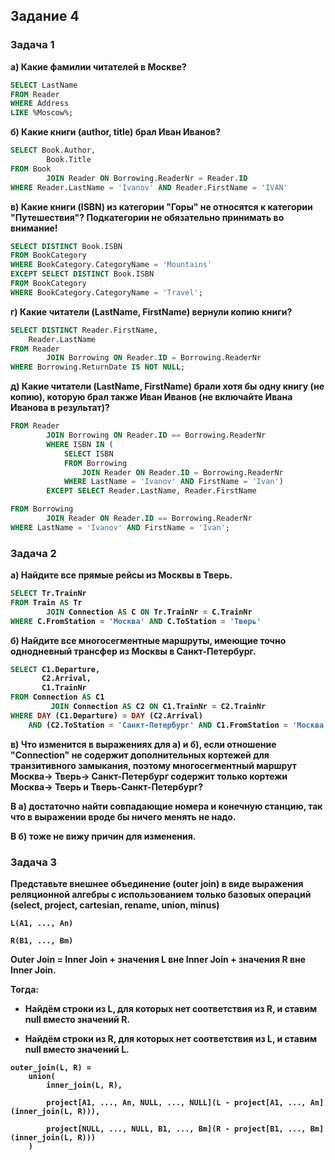 ## Задание 4

### Задача 1

<b> а) Какие фамилии читателей в Москве? </b>

```sql
SELECT LastName 
FROM Reader 
WHERE Address 
LIKE %Moscow%;
```

<b> б) Какие книги (author, title) брал Иван Иванов? </b>

```sql
SELECT Book.Author, 
        Book.Title 
FROM Book 
        JOIN Reader ON Borrowing.ReaderNr = Reader.ID 
WHERE Reader.LastName = 'Ivanov' AND Reader.FirstName = 'IVAN'
```

<b> в) Какие книги (ISBN) из категории "Горы" не относятся к категории "Путешествия"? Подкатегории не обязательно принимать во внимание! </b>

```sql
SELECT DISTINCT Book.ISBN
FROM BookCategory
WHERE BookCategory.CategoryName = 'Mountains'
EXCEPT SELECT DISTINCT Book.ISBN 
FROM BookCategory
WHERE BookCategory.CategoryName = 'Travel';
```

<b> г) Какие читатели (LastName, FirstName) вернули копию книги? </b>

```sql
SELECT DISTINCT Reader.FirstName, 
    Reader.LastName 
FROM Reader 
        JOIN Borrowing ON Reader.ID = Borrowing.ReaderNr
WHERE Borrowing.ReturnDate IS NOT NULL;
```

<b> д) Какие читатели (LastName, FirstName) брали хотя бы одну книгу (не копию), которую брал также Иван Иванов (не включайте Ивана Иванова в результат)? </b>

```sql
FROM Reader 
        JOIN Borrowing ON Reader.ID == Borrowing.ReaderNr
        WHERE ISBN IN (
            SELECT ISBN 
            FROM Borrowing 
                JOIN Reader ON Reader.ID = Borrowing.ReaderNr 
            WHERE LastName = 'Ivanov' AND FirstName = 'Ivan') 
        EXCEPT SELECT Reader.LastName, Reader.FirstName 

FROM Borrowing 
        JOIN Reader ON Reader.ID == Borrowing.ReaderNr 
WHERE LastName = 'Ivanov' AND FirstName = 'Ivan';
```

### Задача 2

<b> а) Найдите все прямые рейсы из Москвы в Тверь. <b>

```sql
SELECT Tr.TrainNr 
FROM Train AS Tr 
        JOIN Connection AS C ON Tr.TrainNr = C.TrainNr
WHERE C.FromStation = 'Москва' AND C.ToStation = 'Тверь'
```

<b> б) Найдите все многосегментные маршруты, имеющие точно однодневный трансфер из Москвы в Санкт-Петербург. <b>

```sql
SELECT C1.Departure,
       C2.Arrival, 
       C1.TrainNr
FROM Connection AS C1
         JOIN Connection AS C2 ON C1.TrainNr = C2.TrainNr
WHERE DAY (C1.Departure) = DAY (C2.Arrival) 
    AND (С2.ToStation = 'Санкт-Петербург' AND C1.FromStation = 'Москва');
```

<b> в) Что изменится в выражениях для а) и б), если отношение "Connection" не содержит дополнительных кортежей для транзитивного замыкания, поэтому многосегментный маршрут Москва-> Тверь-> Санкт-Петербург содержит только кортежи Москва-> Тверь и Тверь-Санкт-Петербург? <b>

В а) достаточно найти совпадающие номера и конечную станцию, так что в выражении вроде бы ничего менять не надо.

В б) тоже не вижу причин для изменения.

### Задача 3

<b> Представьте внешнее объединение (outer join) в виде выражения реляционной алгебры с использованием только базовых операций (select, project, cartesian, rename, union, minus) <b>

`L(A1, ..., An)`

`R(B1, ..., Bm)`

Outer Join = Inner Join + значения L вне Inner Join + значения R вне Inner Join. 

Тогда:

- Найдём строки из L, для которых нет соответствия из R, и ставим null вместо значений R.

- Найдём строки из R, для которых нет соответствия из L, и ставим null вместо значений L.

```
outer_join(L, R) = 
    union(
        inner_join(L, R),

        project[A1, ..., An, NULL, ..., NULL](L - project[A1, ..., An](inner_join(L, R))),

        project[NULL, ..., NULL, B1, ..., Bm](R - project[B1, ..., Bm](inner_join(L, R)))
    )
```